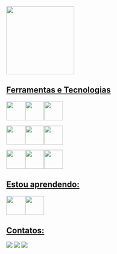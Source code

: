 <div>
<a href="https://github.com/kritgarb">
<img loading="lazy" height="180em" src="https://github-readme-stats.vercel.app/api/top-langs/?username=kritgarb&layout=compact&langs_count=7&theme=transparent"/>
<!-- <img loading="lazy" height="180em" src="https://github-readme-stats.vercel.app/api?username=kritgarb&show_icons=true&theme=transparent&include_all_commits=true&count_private=true"/> -->
</div>

## Ferramentas e Tecnologias
<img src="https://cdn.jsdelivr.net/gh/devicons/devicon/icons/javascript/javascript-plain.svg" width="50"><img src="https://cdn.jsdelivr.net/gh/devicons/devicon/icons/python/python-original.svg" width="50"/><img src="https://cdn.jsdelivr.net/gh/devicons/devicon/icons/kotlin/kotlin-original.svg" width="50"/>

<img src="https://cdn.jsdelivr.net/gh/devicons/devicon/icons/react/react-original.svg" width="50"/><img src="https://cdn.jsdelivr.net/gh/devicons/devicon/icons/nodejs/nodejs-original.svg" width="50"/><img src="https://cdn.jsdelivr.net/gh/devicons/devicon/icons/mysql/mysql-original.svg" width="50"/>

<img src="https://cdn.jsdelivr.net/gh/devicons/devicon/icons/git/git-original.svg" width="50"/><img src="https://cdn.jsdelivr.net/gh/devicons/devicon/icons/figma/figma-original.svg" width="50"/><img src="https://cdn.jsdelivr.net/gh/devicons/devicon/icons/github/github-original.svg" width="50"/>

            
## Estou aprendendo:
   <img src="https://cdn.jsdelivr.net/gh/devicons/devicon/icons/linux/linux-original.svg" width="50"><img src="https://cdn.jsdelivr.net/gh/devicons/devicon/icons/java/java-original.svg" width="50"/>
   



## Contatos:

<div>
<a href="https://instagram.com/safebit.tech" target="_blank"><img loading="lazy" src="https://img.shields.io/badge/-Instagram-%23E4405F?style=for-the-badge&logo=instagram&logoColor=white" target="_blank"></a>
<a href = "mailto:garbkrit@gmail.com"><img loading="lazy" src="https://img.shields.io/badge/Gmail-D14836?style=for-the-badge&logo=gmail&logoColor=white" target="_blank"></a>
<a href="https://www.linkedin.com/in/garbkrit" target="_blank"><img loading="lazy" src="https://img.shields.io/badge/-LinkedIn-%230077B5?style=for-the-badge&logo=linkedin&logoColor=white" target="_blank"></a>   
</div>
